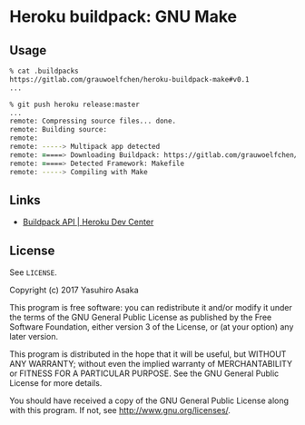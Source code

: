 # Heroku buildpack: GNU Make


## Usage

```zsh
% cat .buildpacks
https://gitlab.com/grauwoelfchen/heroku-buildpack-make#v0.1
...

% git push heroku release:master
...
remote: Compressing source files... done.
remote: Building source:
remote:
remote: -----> Multipack app detected
remote: =====> Downloading Buildpack: https://gitlab.com/grauwoelfchen/heroku-buildpack-make
remote: =====> Detected Framework: Makefile
remote: -----> Compiling with Make
```


## Links

* [Buildpack API | Heroku Dev Center](https://devcenter.heroku.com/articles/buildpack-api)


## License

See `LICENSE`.

Copyright (c) 2017 Yasuhiro Asaka

This program is free software: you can redistribute it and/or modify
it under the terms of the GNU General Public License as published by
the Free Software Foundation, either version 3 of the License, or
(at your option) any later version.

This program is distributed in the hope that it will be useful,
but WITHOUT ANY WARRANTY; without even the implied warranty of
MERCHANTABILITY or FITNESS FOR A PARTICULAR PURPOSE.  See the
GNU General Public License for more details.

You should have received a copy of the GNU General Public License
along with this program.  If not, see <http://www.gnu.org/licenses/>.
